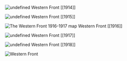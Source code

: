 
![undefined](https://upload.wikimedia.org/wikipedia/commons/3/3e/Stabilization_of_Western_Front_WWI.PNG)
Western Front [[1914]]

![undefined](https://upload.wikimedia.org/wikipedia/commons/5/51/Western_front_1915-16.jpg)
Western Front [[1915]]

![The Western Front 1916-1917 map](https://nzhistory.govt.nz/files/styles/fullsize/public/western-front-1916-1917-1000.jpg?itok=TIptWCHK)
Western Front [[1916]]

![undefined](https://upload.wikimedia.org/wikipedia/commons/d/d0/Western_Front_1917.jpg)
Western Front [[1917]]

![undefined](https://upload.wikimedia.org/wikipedia/commons/4/42/Western_front_1918_german.jpg)
Western Front [[1918]]



![Western Front](https://www.nationalarchives.gov.uk/pathways/firstworldwar/maps/map_images/westernfront.gif)



